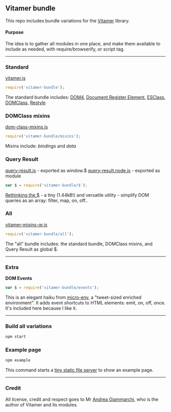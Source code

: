 ## Vitamer bundle

This repo includes bundle variations for the [Vitamer](https://github.com/WebReflection/dom-class#what-is-vitamer-js-) library.
#### Purpose

The idea is to gather all modules in one place, and make them available to include as needed, with require/browserify, or script tag.

---

### Standard

[vitamer.js](build/vitamer.js)

~~~javascript
require('vitamer-bundle');
~~~

The standard bundle includes: [DOM4](https://github.com/WebReflection/dom4), [Document Register Element](https://github.com/WebReflection/document-register-element), [ESClass](https://github.com/WebReflection/es-class), [DOMClass](https://github.com/WebReflection/dom-class), [Restyle](https://github.com/WebReflection/restyle)

### DOMClass mixins

[dom-class-mixins.js](build/dom-class-mixins.js)

~~~javascript
require('vitamer-bundle/mixins');
~~~

Mixins include: *bindings* and *data*

### Query Result

[query-result.js](build/query-result.js) - exported as window.$
[query-result.node.js](build/query-result.node.js) - exported as module

~~~javascript
var $ = require('vitamer-bundle/$');
~~~

[Rethinking the $](https://github.com/WebReflection/query-result) - a tiny (1.44kB!) and versatile utility - simplify DOM queries as an array: filter, map, on, off..

### All

[vitamer-mixins-qr.js](build/vitamer-mixins-qr.js)

~~~javascript
require('vitamer-bundle/all');
~~~

The "all" bundle includes: the standard bundle, DOMClass mixins, and Query Result as global $.

---

### Extra

**DOM Events**

~~~javascript
var $ = require('vitamer-bundle/events');
~~~

This is an elegant haiku from [micro-env](https://github.com/WebReflection/micro-env), a "tweet-sized enriched environment". It adds event shortcuts to HTML elements: emit, on, off, once. It's included here because I like it.

---

### Build all variations

~~~bash
npm start
~~~

### Example page

~~~bash
npm example
~~~

This command starts a [tiny static file server](https://github.com/WebReflection/tiny-cdn) to show an example page.

---

### Credit

All license, credit and respect goes to Mr [Andrea Giammarchi](https://github.com/WebReflection), who is the author of Vitamer and its modules.
